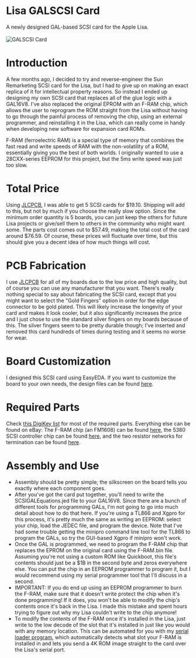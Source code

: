 # Lisa GALSCSI Card
A newly designed GAL-based SCSI card for the Apple Lisa.<br><br>
![GALSCSI Card](https://user-images.githubusercontent.com/16897189/178311915-48b6edca-5454-464b-a7d8-3b317f6e618e.png)
# Introduction
A few months ago, I decided to try and reverse-engineer the Sun Remarketing SCSI card for the Lisa, but I had to give up on making an exact replica of it for intellectual property reasons. So instead I ended up designing my own SCSI card that replaces all of the glue logic with a GAL16V8. I've also replaced the original EPROM with an F-RAM chip, which allows the user to reprogram the ROM straight from the Lisa without having to go through the painful process of removing the chip, using an external programmer, and reinstalling it in the Lisa, which can really come in handy when developing new software for expansion card ROMs. 

F-RAM (ferroelectric RAM) is a special type of memory that combines the fast read and write speeds of RAM with the non-volatility of a ROM, essentially giving you the best of both worlds. I originally wanted to use a 28CXX-series EEPROM for this project, but the 5ms write speed was just too slow.

# Total Price
Using [JLCPCB](https://jlcpcb.com/), I was able to get 5 SCSI cards for $19.10. Shipping will add to this, but not by much if you choose the really slow option. Since the minimum order quantity is 5 boards, you can just keep the others for future Lisa projects or give/sell them to others in the community who might want some. The parts cost comes out to $57.49, making the total cost of the card around $76.59. Of course, these prices will fluctuate over time, but this should give you a decent idea of how much things will cost.


# PCB Fabrication
I use [JLCPCB](https://jlcpcb.com/) for all of my boards due to the low price and high quality, but of course you can use any manufacturer that you want. There's really nothing special to say about fabricating the SCSI card, except that you might want to select the "Gold Fingers" option in order for the edge connector to be gold plated. This will likely increase the longevity of your card and makes it look cooler, but it also significantly increases the price and I just chose to use the standard silver fingers on my boards because of this. The silver fingers seem to be pretty durable though; I've inserted and removed this card hundreds of times during testing and it seems no worse for wear.

# Board Customization
I designed this SCSI card using EasyEDA. If you want to customize the board to your own needs, the design files can be found [here](https://oshwlab.com/AlexTheCat123/custom-lisa-scsi-card).

# Required Parts
Check [this DigiKey list](https://www.digikey.com/en/mylists/list/X12U54PLCP) for most of the required parts. Everything else can be found on eBay: The F-RAM chip (an FM1608) can be found [here](https://www.ebay.com/itm/401858081542), the 5380 SCSI controller chip can be found [here](https://www.ebay.com/itm/164880421011), and the two  resistor networks for termination can be found [here](https://www.ebay.com/itm/223907117513).


# Assembly and Use
- Assembly should be pretty simple; the silkscreen on the board tells you exactly where each component goes. 
- After you've got the card put together, you'll need to write the SCSIGALEquations.jed file to your GAL16V8. Since there are a bunch of different tools for programming GALs, I'm not going to go into much detail about how to do that here. If you're using a TL866 and Xgpro for this process, it's pretty much the same as writing an EEPROM: select your chip, load the JEDEC file, and program the device. Note that I've had some trouble getting the minipro command line tool for the TL866 to program the GALs, so try the GUI-based Xgpro if minipro won't work.
- Once the GAL is programmed, we need to program the F-RAM chip that replaces the EPROM on the original card using the F-RAM.bin file. Assuming you're not using a custom ROM like Quickboot, this file's contents should just be a $1B in the second byte and zeros everywhere else. You can put the chip in an EEPROM programmer to program it, but I would recommend using my serial programmer tool that I'll discuss in a second.
- IMPORTANT: If you do end up using an EEPROM programmer to burn the F-RAM, make sure that it doesn't write protect the chip when it's done programming! If it does, you won't be able to modify the chip's contents once it's back in the Lisa. I made this mistake and spent hours trying to figure out why my Lisa couldn't write to the chip anymore!
- To modify the contents of the F-RAM once it's installed in the Lisa, just write to the low decode of the slot that it's installed in just like you would with any memory location. This can be automated for you with my [serial loader program](https://github.com/alexthecat123/Lisa-Expansion-ROM-Programmer), which automatically detects what slot your F-RAM is installed in and lets you send a 4K ROM image straight to the card over the Lisa's serial port.
